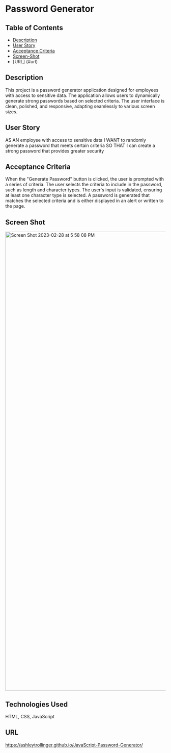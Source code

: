 # Password Generator
## Table of Contents
- [Description](#description)
- [User Story](#user-story)
- [Acceptance Criteria](#acceptance-criteria)
- [Screen-Shot](#screen-shot)
- [URL] (#url)
  
## Description
This project is a password generator application designed for employees with access to sensitive data. The application allows users to dynamically generate strong passwords based on selected criteria. The user interface is clean, polished, and responsive, adapting seamlessly to various screen sizes.

## User Story
AS AN employee with access to sensitive data
I WANT to randomly generate a password that meets certain criteria
SO THAT I can create a strong password that provides greater security

## Acceptance Criteria
When the "Generate Password" button is clicked, the user is prompted with a series of criteria.
The user selects the criteria to include in the password, such as length and character types.
The user's input is validated, ensuring at least one character type is selected.
A password is generated that matches the selected criteria and is either displayed in an alert or written to the page.

## Screen Shot
<img width="1440" alt="Screen Shot 2023-02-28 at 5 58 08 PM" src="https://user-images.githubusercontent.com/123582742/221999866-de670543-ff80-4bc7-8c7c-1ecea874e284.png">

## Technologies Used
HTML, CSS, JavaScript

## URL
https://ashleytrollinger.github.io/JavaScript-Password-Generator/

